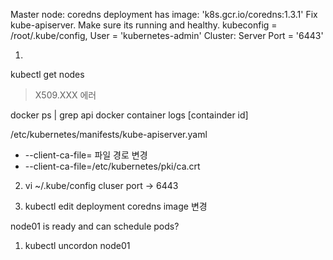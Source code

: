 Master node: coredns deployment has image: 'k8s.gcr.io/coredns:1.3.1'
Fix kube-apiserver. Make sure its running and healthy.
kubeconfig = /root/.kube/config, User = 'kubernetes-admin' Cluster: Server Port = '6443'


1. 
kubectl get nodes
> X509.XXX 에러

docker ps | grep api
docker container logs [containder id]

/etc/kubernetes/manifests/kube-apiserver.yaml

- --client-ca-file= 파일 경로 변경
- --client-ca-file=/etc/kubernetes/pki/ca.crt

2. vi ~/.kube/config
cluser port -> 6443

3. kubectl edit deployment coredns
image 변경 



node01 is ready and can schedule pods?

1. kubectl uncordon node01

